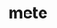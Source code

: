 ---
category: 4-letters
denotation: null
name: mete
reference_link: https://www.etymonline.com/word/mete
root_language: null
root_name: null
title: mete
type: free
word_sums:
- respelling: mete
  sum: 'Mete + '
---